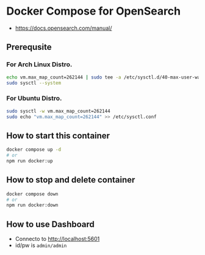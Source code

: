 # Docker Compose for OpenSearch

- <https://docs.opensearch.com/manual/>

## Prerequsite

### For Arch Linux Distro.

```bash
echo vm.max_map_count=262144 | sudo tee -a /etc/sysctl.d/40-max-user-watches.conf
sudo sysctl --system
```

### For Ubuntu Distro.

```bash
sudo sysctl -w vm.max_map_count=262144
sudo echo "vm.max_map_count=262144" >> /etc/sysctl.conf
```

## How to start this container

```bash
docker compose up -d
# or
npm run docker:up
```

## How to stop and delete container

```bash
docker compose down
# or
npm run docker:down
```

## How to use Dashboard

- Connecto to <http://localhost:5601>
- id/pw is `admin/admin`

